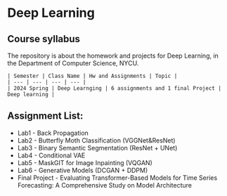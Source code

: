 # Deep Learning 

## Course syllabus
  The repository is about the homework and projects for Deep Learning, in the Department of Computer Science, NYCU.
  
    | Semester | Class Name | Hw and Assignments | Topic |
    | --- | --- | --- | --- |
    | 2024 Spring | Deep Learnging | 6 assignments and 1 final Project | Deep learning |

## Assignment List:
  - Lab1 - Back Propagation
  - Lab2 - Butterfly Moth Classification (VGGNet&ResNet)
  - Lab3 - Binary Semantic Segmentation (ResNet + UNet)
  - Lab4 - Conditional VAE 
  - Lab5 - MaskGIT for Image Inpainting (VQGAN)
  - Lab6 - Generative Models (DCGAN + DDPM)
  - Final Project -  Evaluating Transformer-Based Models for Time Series Forecasting: A Comprehensive Study on Model Architecture


 

